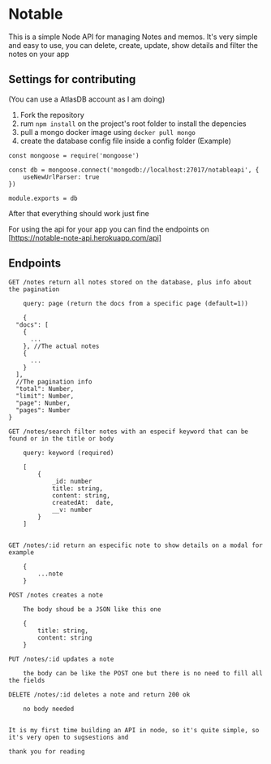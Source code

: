 # Notable

This is a simple Node API for managing Notes and memos.
It's very simple and easy to use, you can delete, create, update, show details and filter the notes on your app

## Settings for contributing

(You can use a AtlasDB account as I am doing)

1. Fork the repository
2. rum `npm install` on the project's root folder to install the depencies
3. pull a mongo docker image using `docker pull mongo`
4. create the database config file inside a config folder (Example)

```
const mongoose = require('mongoose')

const db = mongoose.connect('mongodb://localhost:27017/notableapi', {
    useNewUrlParser: true
})

module.exports = db

```
After that everything should work just fine



For using the api for your app you can find the endpoints on [https://notable-note-api.herokuapp.com/api]



## Endpoints
```
GET /notes return all notes stored on the database, plus info about the pagination

    query: page (return the docs from a specific page (default=1))

    {
  "docs": [
    {
      ...
    }, //The actual notes
    {
      ...
    }
  ],
  //The pagination info
  "total": Number,
  "limit": Number,
  "page": Number,
  "pages": Number
}

GET /notes/search filter notes with an especif keyword that can be found or in the title or body

    query: keyword (required)

    [
        {
            _id: number
            title: string,
            content: string,
            createdAt:  date,
            __v: number
        }
    ]


GET /notes/:id return an especific note to show details on a modal for example

    {
        ...note
    }

POST /notes creates a note 

    The body shoud be a JSON like this one

    {
        title: string,
        content: string
    }

PUT /notes/:id updates a note

    the body can be like the POST one but there is no need to fill all the fields

DELETE /notes/:id deletes a note and return 200 ok
    
    no body needed


It is my first time building an API in node, so it's quite simple, so it's very open to sugsestions and

thank you for reading